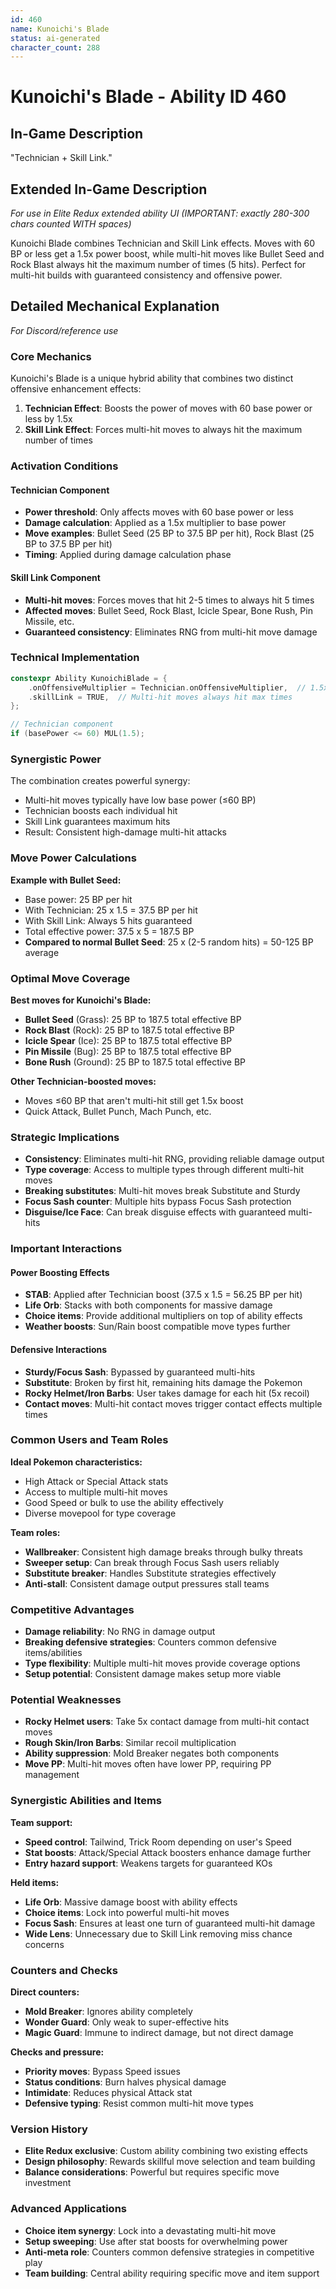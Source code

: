 ```yaml
---
id: 460
name: Kunoichi's Blade
status: ai-generated
character_count: 288
---
```


# Kunoichi's Blade - Ability ID 460

## In-Game Description
"Technician + Skill Link."

## Extended In-Game Description
*For use in Elite Redux extended ability UI (IMPORTANT: exactly 280-300 chars counted WITH spaces)*

Kunoichi Blade combines Technician and Skill Link effects. Moves with 60 BP or less get a 1.5x power boost, while multi-hit moves like Bullet Seed and Rock Blast always hit the maximum number of times (5 hits). Perfect for multi-hit builds with guaranteed consistency and offensive power.

## Detailed Mechanical Explanation
*For Discord/reference use*

### Core Mechanics
Kunoichi's Blade is a unique hybrid ability that combines two distinct offensive enhancement effects:
1. **Technician Effect**: Boosts the power of moves with 60 base power or less by 1.5x
2. **Skill Link Effect**: Forces multi-hit moves to always hit the maximum number of times

### Activation Conditions
#### Technician Component
- **Power threshold**: Only affects moves with 60 base power or less
- **Damage calculation**: Applied as a 1.5x multiplier to base power
- **Move examples**: Bullet Seed (25 BP to 37.5 BP per hit), Rock Blast (25 BP to 37.5 BP per hit)
- **Timing**: Applied during damage calculation phase

#### Skill Link Component
- **Multi-hit moves**: Forces moves that hit 2-5 times to always hit 5 times
- **Affected moves**: Bullet Seed, Rock Blast, Icicle Spear, Bone Rush, Pin Missile, etc.
- **Guaranteed consistency**: Eliminates RNG from multi-hit move damage

### Technical Implementation
```c
constexpr Ability KunoichiBlade = {
    .onOffensiveMultiplier = Technician.onOffensiveMultiplier,  // 1.5x for ≤60 BP moves
    .skillLink = TRUE,  // Multi-hit moves always hit max times
};

// Technician component
if (basePower <= 60) MUL(1.5);
```

### Synergistic Power
The combination creates powerful synergy:
- Multi-hit moves typically have low base power (≤60 BP)
- Technician boosts each individual hit
- Skill Link guarantees maximum hits
- Result: Consistent high-damage multi-hit attacks

### Move Power Calculations
**Example with Bullet Seed:**
- Base power: 25 BP per hit
- With Technician: 25 x 1.5 = 37.5 BP per hit
- With Skill Link: Always 5 hits guaranteed
- Total effective power: 37.5 x 5 = 187.5 BP
- **Compared to normal Bullet Seed**: 25 x (2-5 random hits) = 50-125 BP average

### Optimal Move Coverage
**Best moves for Kunoichi's Blade:**
- **Bullet Seed** (Grass): 25 BP to 187.5 total effective BP
- **Rock Blast** (Rock): 25 BP to 187.5 total effective BP  
- **Icicle Spear** (Ice): 25 BP to 187.5 total effective BP
- **Pin Missile** (Bug): 25 BP to 187.5 total effective BP
- **Bone Rush** (Ground): 25 BP to 187.5 total effective BP

**Other Technician-boosted moves:**
- Moves ≤60 BP that aren't multi-hit still get 1.5x boost
- Quick Attack, Bullet Punch, Mach Punch, etc.

### Strategic Implications
- **Consistency**: Eliminates multi-hit RNG, providing reliable damage output
- **Type coverage**: Access to multiple types through different multi-hit moves
- **Breaking substitutes**: Multi-hit moves break Substitute and Sturdy
- **Focus Sash counter**: Multiple hits bypass Focus Sash protection
- **Disguise/Ice Face**: Can break disguise effects with guaranteed multi-hits

### Important Interactions
#### Power Boosting Effects
- **STAB**: Applied after Technician boost (37.5 x 1.5 = 56.25 BP per hit)
- **Life Orb**: Stacks with both components for massive damage
- **Choice items**: Provide additional multipliers on top of ability effects
- **Weather boosts**: Sun/Rain boost compatible move types further

#### Defensive Interactions
- **Sturdy/Focus Sash**: Bypassed by guaranteed multi-hits
- **Substitute**: Broken by first hit, remaining hits damage the Pokemon
- **Rocky Helmet/Iron Barbs**: User takes damage for each hit (5x recoil)
- **Contact moves**: Multi-hit contact moves trigger contact effects multiple times

### Common Users and Team Roles
**Ideal Pokemon characteristics:**
- High Attack or Special Attack stats
- Access to multiple multi-hit moves
- Good Speed or bulk to use the ability effectively
- Diverse movepool for type coverage

**Team roles:**
- **Wallbreaker**: Consistent high damage breaks through bulky threats
- **Sweeper setup**: Can break through Focus Sash users reliably
- **Substitute breaker**: Handles Substitute strategies effectively
- **Anti-stall**: Consistent damage output pressures stall teams

### Competitive Advantages
- **Damage reliability**: No RNG in damage output
- **Breaking defensive strategies**: Counters common defensive items/abilities
- **Type flexibility**: Multiple multi-hit moves provide coverage options
- **Setup potential**: Consistent damage makes setup more viable

### Potential Weaknesses
- **Rocky Helmet users**: Take 5x contact damage from multi-hit contact moves
- **Rough Skin/Iron Barbs**: Similar recoil multiplication
- **Ability suppression**: Mold Breaker negates both components
- **Move PP**: Multi-hit moves often have lower PP, requiring PP management

### Synergistic Abilities and Items
**Team support:**
- **Speed control**: Tailwind, Trick Room depending on user's Speed
- **Stat boosts**: Attack/Special Attack boosters enhance damage further
- **Entry hazard support**: Weakens targets for guaranteed KOs

**Held items:**
- **Life Orb**: Massive damage boost with ability effects
- **Choice items**: Lock into powerful multi-hit moves
- **Focus Sash**: Ensures at least one turn of guaranteed multi-hit damage
- **Wide Lens**: Unnecessary due to Skill Link removing miss chance concerns

### Counters and Checks
**Direct counters:**
- **Mold Breaker**: Ignores ability completely
- **Wonder Guard**: Only weak to super-effective hits
- **Magic Guard**: Immune to indirect damage, but not direct damage

**Checks and pressure:**
- **Priority moves**: Bypass Speed issues
- **Status conditions**: Burn halves physical damage
- **Intimidate**: Reduces physical Attack stat
- **Defensive typing**: Resist common multi-hit move types

### Version History
- **Elite Redux exclusive**: Custom ability combining two existing effects
- **Design philosophy**: Rewards skillful move selection and team building
- **Balance considerations**: Powerful but requires specific move investment

### Advanced Applications
- **Choice item synergy**: Lock into a devastating multi-hit move
- **Setup sweeping**: Use after stat boosts for overwhelming power
- **Anti-meta role**: Counters common defensive strategies in competitive play
- **Team building**: Central ability requiring specific move and item support